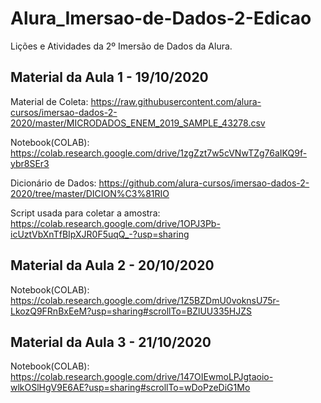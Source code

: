 # Alura_Imersao-de-Dados-2-Edicao
Lições e Atividades da 2º Imersão de Dados da Alura.

## Material da Aula 1 - 19/10/2020

Material de Coleta: https://raw.githubusercontent.com/alura-cursos/imersao-dados-2-2020/master/MICRODADOS_ENEM_2019_SAMPLE_43278.csv

Notebook(COLAB): https://colab.research.google.com/drive/1zgZzt7w5cVNwTZg76aIKQ9f-ybr8SEr3

Dicionário de Dados: https://github.com/alura-cursos/imersao-dados-2-2020/tree/master/DICION%C3%81RIO

Script usada para coletar a amostra: https://colab.research.google.com/drive/1OPJ3Pb-icUztVbXnTfBIpXJR0F5uqQ_-?usp=sharing

## Material da Aula 2 - 20/10/2020

Notebook(COLAB): https://colab.research.google.com/drive/1Z5BZDmU0voknsU75r-LkozQ9FRnBxEeM?usp=sharing#scrollTo=BZlUU335HJZS

## Material da Aula 3 - 21/10/2020

Notebook(COLAB): https://colab.research.google.com/drive/147OIEwmoLPJgtaoio-wlkOSlHgV9E6AE?usp=sharing#scrollTo=wDoPzeDiG1Mo

